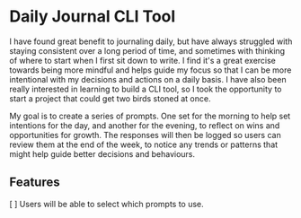 # Daily Journal CLI Tool

I have found great benefit to journaling daily, but have always struggled with staying consistent over a long period of time, and sometimes with thinking of where to start when I first sit down to write. I find it's a great exercise towards being more mindful and helps guide my focus so that I can be more intentional with my decisions and actions on a daily basis. I have also been really interested in learning to build a CLI tool, so I took the opportunity to start a project that could get two birds stoned at once.

My goal is to create a series of prompts. One set for the morning to help set intentions for the day, and another for the evening, to reflect on wins and opportunities for growth. The responses will then be logged so users can review them at the end of the week, to notice any trends or patterns that might help guide better decisions and behaviours.

## Features

[ ] Users will be able to select which prompts to use.
